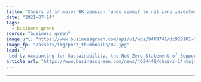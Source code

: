 ```yaml
---
title: "Chairs of 14 major UK pension funds commit to net zero investment portfolios"
date: "2021-07-14"
tags: 
  - business green
source: "business green"
image_url: "https://www.businessgreen.com/api/v1/wps/94f9741/dc929101-98ef-4ead-bb1b-922fc7455b17/10/piggy-bank-0911-185x114.jpg"
image_fp: "/assets/img/post_thumbnails/82.jpg"
lead: "
 Led by Accounting for Sustainability, the Net Zero Statement of Support marks first time a number of funds have pledged to bring investments in line with 1.5C pathway ..."
article_url: "https://www.businessgreen.com/news/4034449/chairs-14-major-uk-pension-funds-commit-net-zero-investment-portfolios"
---
```


---
